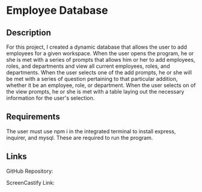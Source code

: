 # Employee Database

## Description
For this project, I created a dynamic database that allows the user to add employees for a given workspace. When the user opens the program, he or she is met with a series of prompts that allows him or her to add employees, roles, and departments and view all current employees, roles, and departments. When the user selects one of the add prompts, he or she will be met with a series of question pertaining to that particular addition, whether it be an employee, role, or department. When the user selects on of the view prompts, he or she is met with a table laying out the necessary information for the user's selection.

## Requirements
The user must use npm i in the integrated terminal to install express, inquirer, and mysql. These are required to run the program.

## Links

GitHub Repository: 

ScreenCastify Link: 